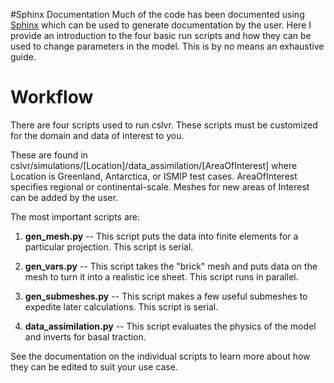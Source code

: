 #Sphinx Documentation
Much of the code has been documented using [Sphinx](http://www.sphinx-doc.org/en/stable/) which can be used to generate documentation by the user. Here I provide an introduction to the four basic run scripts and how they can be used to change parameters in the model. This is by no means an exhaustive guide.

# Workflow
There are four scripts used to run cslvr. These scripts must be customized for the domain and data of interest to you.

These are found in cslvr/simulations/[Location]/data_assimilation/[AreaOfInterest] where Location is Greenland, Antarctica, or ISMIP test cases. AreaOfInterest specifies regional or continental-scale. Meshes for new areas of Interest can be added by the user.

The most important scripts are:

1. **gen_mesh.py** -- This script puts the data into finite elements for a particular projection. This script is serial.

2. **gen_vars.py** -- This script takes the "brick" mesh and puts data on the mesh to turn it into a realistic ice sheet. This script runs in parallel.

3. **gen_submeshes.py** -- This script makes a few useful submeshes to expedite later calculations. This script is serial.

4. **data_assimilation.py** -- This script evaluates the physics of the model and inverts for basal traction.

See the documentation on the individual scripts to learn more about how they can be edited to suit your use case.
